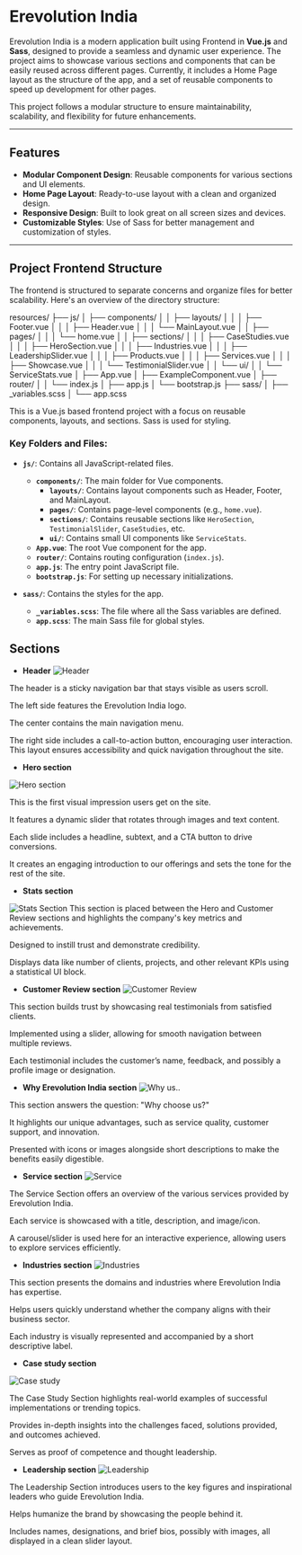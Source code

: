 # Erevolution India

Erevolution India is a modern application built using Frontend in **Vue.js** and **Sass**, designed to provide a seamless and dynamic user experience. The project aims to showcase various sections and components that can be easily reused across different pages. Currently, it includes a Home Page layout as the structure of the app, and a set of reusable components to speed up development for other pages.

This project follows a modular structure to ensure maintainability, scalability, and flexibility for future enhancements.

---

## Features

- **Modular Component Design**: Reusable components for various sections and UI elements.
- **Home Page Layout**: Ready-to-use layout with a clean and organized design.
- **Responsive Design**: Built to look great on all screen sizes and devices.
- **Customizable Styles**: Use of Sass for better management and customization of styles.

---

## Project Frontend Structure

The frontend is structured to separate concerns and organize files for better scalability. Here's an overview of the directory structure:

resources/
├── js/
│   ├── components/
│   │   ├── layouts/
│   │   │   ├── Footer.vue
│   │   │   ├── Header.vue
│   │   │   └── MainLayout.vue
│   │   ├── pages/
│   │   │   └── home.vue
│   │   ├── sections/
│   │   │   ├── CaseStudies.vue
│   │   │   ├── HeroSection.vue
│   │   │   ├── Industries.vue
│   │   │   ├── LeadershipSlider.vue
│   │   │   ├── Products.vue
│   │   │   ├── Services.vue
│   │   │   ├── Showcase.vue
│   │   │   └── TestimonialSlider.vue
│   │   └── ui/
│   │       └── ServiceStats.vue
│   ├── App.vue
│   ├── ExampleComponent.vue
│   ├── router/
│   │   └── index.js
│   ├── app.js
│   └── bootstrap.js
├── sass/
│   ├── _variables.scss
│   └── app.scss  



This is a Vue.js based frontend project with a focus on reusable components, layouts, and sections. Sass is used for styling.

### Key Folders and Files:

- **`js/`**: Contains all JavaScript-related files.
  - **`components/`**: The main folder for Vue components.
    - **`layouts/`**: Contains layout components such as Header, Footer, and MainLayout.
    - **`pages/`**: Contains page-level components (e.g., `home.vue`).
    - **`sections/`**: Contains reusable sections like `HeroSection`, `TestimonialSlider`, `CaseStudies`, etc.
    - **`ui/`**: Contains small UI components like `ServiceStats`.
  - **`App.vue`**: The root Vue component for the app.
  - **`router/`**: Contains routing configuration (`index.js`).
  - **`app.js`**: The entry point JavaScript file.
  - **`bootstrap.js`**: For setting up necessary initializations.

- **`sass/`**: Contains the styles for the app.
  - **`_variables.scss`**: The file where all the Sass variables are defined.
  - **`app.scss`**: The main Sass file for global styles.

## Sections


- **Header**
![Header](docs/images/image.png)

The header is a sticky navigation bar that stays visible as users scroll.

The left side features the Erevolution India logo.

The center contains the main navigation menu.

The right side includes a call-to-action button, encouraging user interaction.
This layout ensures accessibility and quick navigation throughout the site.

- **Hero section**

![Hero section ](docs/images/image-1.png)

This is the first visual impression users get on the site.

It features a dynamic slider that rotates through images and text content.

Each slide includes a headline, subtext, and a CTA button to drive conversions.

It creates an engaging introduction to our offerings and sets the tone for the rest of the site.


- **Stats section**

![Stats Section](docs/images/image-2.png)
This section is placed between the Hero and Customer Review sections and highlights the company's key metrics and achievements.

Designed to instill trust and demonstrate credibility.

Displays data like number of clients, projects, and other relevant KPIs using a statistical UI block.

- **Customer Review section**
![Customer Review](docs/images/image-3.png)

This section builds trust by showcasing real testimonials from satisfied clients.

Implemented using a slider, allowing for smooth navigation between multiple reviews.

Each testimonial includes the customer’s name, feedback, and possibly a profile image or designation.

- **Why Erevolution India section**
![Why us..](docs/images/image-4.png)

This section answers the question: "Why choose us?"

It highlights our unique advantages, such as service quality, customer support, and innovation.

Presented with icons or images alongside short descriptions to make the benefits easily digestible.

- **Service section**
 ![Service](docs/images/image-5.png)

The Service Section offers an overview of the various services provided by Erevolution India.

Each service is showcased with a title, description, and image/icon.

A carousel/slider is used here for an interactive experience, allowing users to explore services efficiently.


- **Industries section**
![Industries](docs/images/image-6.png)

This section presents the domains and industries where Erevolution India has expertise.

Helps users quickly understand whether the company aligns with their business sector.

Each industry is visually represented and accompanied by a short descriptive label.

- **Case study section**

![Case study](docs/images/image-7.png)

The Case Study Section highlights real-world examples of successful implementations or trending topics.

Provides in-depth insights into the challenges faced, solutions provided, and outcomes achieved.

Serves as proof of competence and thought leadership.


- **Leadership section**
  ![Leadership](docs/images/image-8.png)

 The Leadership Section introduces users to the key figures and inspirational leaders who guide Erevolution India.

Helps humanize the brand by showcasing the people behind it.

Includes names, designations, and brief bios, possibly with images, all displayed in a clean slider layout. 